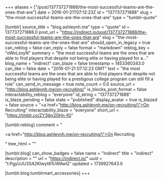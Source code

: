 +++
aliases = ["/post/137737271888/the-most-successful-teams-are-the-ones-that-are"]
date = 2016-01-21T07:12:23Z
id = "137737271888"
slug = "the-most-successful-teams-are-the-ones-that-are"
type = "tumblr-quote"

[tumblr]
source_title = "blog.ashleynh.me"
type = "quote"
id = 137737271888.0
post_url = "https://indirect.io/post/137737271888/the-most-successful-teams-are-the-ones-that-are"
slug = "the-most-successful-teams-are-the-ones-that-are"
should_open_in_legacy = true
can_reblog = false
can_reply = false
format = "markdown"
reblog_key = "oWoLzoyN"
summary = "the most successful teams are the ones that are able to find players that despite not being elite or having played for a..."
blog_name = "indirect"
can_blaze = false
timestamp = 1453360343.0
can_like = false
date = "2016-01-21 07:12:23 GMT"
text = "the most successful teams are the ones that are able to find players that despite not being elite or having played for a prestigous college program can still fill a role"
can_send_in_message = true
note_count = 0.0
source_url = "http://blog.ashleynh.me/on-recruiting/"
is_blocks_post_format = false
interactability_reblog = "everyone"
id_string = "137737271888"
is_blaze_pending = false
state = "published"
display_avatar = true
is_blazed = false
source = "<a href=\"http://blog.ashleynh.me/on-recruiting/\">On Recruiting</a>"
interactability_blaze = "everyone"
short_url = "https://tmblr.co/ZY3jby20Hn-fG"

[tumblr.reblog]
comment = "<p><a href=\"http://blog.ashleynh.me/on-recruiting/\">On Recruiting</a></p>"
tree_html = ""

[tumblr.blog]
can_show_badges = false
name = "indirect"
title = "indirect"
description = ""
url = "https://indirect.io/"
uuid = "t:PgyUJU3SA2Klwyt81UWAwQ"
updated = 1739927643.0

[tumblr.blog.tumblrmart_accessories]
+++
